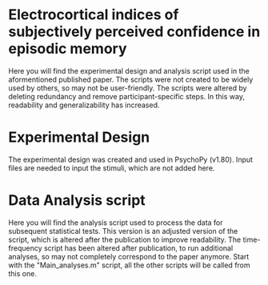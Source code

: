 # Electrocortical indices of subjectively perceived confidence in episodic memory
Here you will find the experimental design and analysis script used in the aformentioned published paper. The scripts were not created to be widely used by others, so may not be user-friendly. The scripts were altered by deleting redundancy and remove participant-specific steps. In this way, readability and generalizability has increased.

# Experimental Design
The experimental design was created and used in PsychoPy (v1.80). Input files are needed to input the stimuli, which are not added here.

# Data Analysis script
Here you will find the analysis script used to process the data for subsequent statistical tests. This version is an adjusted version of the script, which is altered after the publication to improve readability. The time-frequency script has been altered after publication, to run additional analyses, so may not completely correspond to the paper anymore. Start with the "Main_analyses.m" script, all the other scripts will be called from this one.
